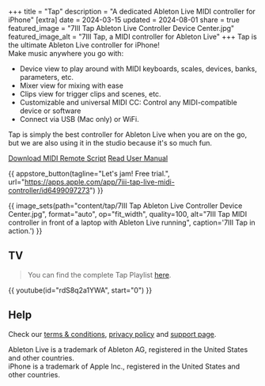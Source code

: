+++
title = "Tap"
description = "A dedicated Ableton Live MIDI controller for iPhone"
[extra]
date = 2024-03-15
updated = 2024-08-01
share = true
featured_image = "7III Tap Ableton Live Controller Device Center.jpg"
featured_image_alt = "7III Tap, a MIDI controller for Ableton Live"
+++
Tap is the ultimate Ableton Live controller for iPhone!  
Make music anywhere you go with:

- Device view to play around with MIDI keyboards, scales, devices, banks, parameters, etc.
- Mixer view for mixing with ease
- Clips view for trigger clips and scenes, etc.
- Customizable and universal MIDI CC: Control any MIDI-compatible device or software
- Connect via USB (Mac only) or WiFi.

Tap is simply the best controller for Ableton Live when you are on the go, but we are also using it in the studio because it's so much fun.

<!-- <div class="button"> -->
<a href="https://project7iii.com/tap/Tap.zip" class="btn" id="yellowButton" download>Download MIDI Remote Script</a> <a href="/tap/manual" class="btn" id="yellowButton">Read User Manual</a>
<!-- </div> -->

{{ appstore_button(tagline="Let's jam! Free trial.", url="https://apps.apple.com/app/7iii-tap-live-midi-controller/id6499097273") }}

{{ image_sets(path="content/tap/7III Tap Ableton Live Controller Device Center.jpg", format="auto", op="fit_width", quality=100, alt="7III Tap MIDI controller in front of a laptop with Ableton Live running", caption='7III Tap in action.') }}

## TV
>You can find the complete Tap Playlist [here](https://youtube.com/playlist?list=PLcN8qnz0I9JhlHCpBz7QITk3D2pSIf0Qo&si=44xqGsoMvxHOu0Pp).

{{ youtube(id="rdS8q2a1YWA", start="0") }}


## Help
Check our [terms & conditions](/tap/terms-and-conditions), [privacy policy](/tap/privacy-policy) and [support page](/tap/support).

<div class="footnote-definition"><p>Ableton Live is a trademark of Ableton AG, registered in the United States and other countries.
<br>iPhone is a trademark of Apple Inc., registered in the United States and other countries.</p></div>